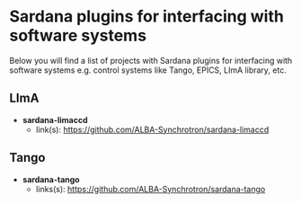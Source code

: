 # Sardana plugins for interfacing with software systems

Below you will find a list of projects with Sardana plugins for interfacing
with software systems e.g. control systems like Tango, EPICS, LImA library, 
etc.

## LImA

* **sardana-limaccd**
    * link(s): https://github.com/ALBA-Synchrotron/sardana-limaccd

## Tango

* **sardana-tango**
    * links(s): https://github.com/ALBA-Synchrotron/sardana-tango
